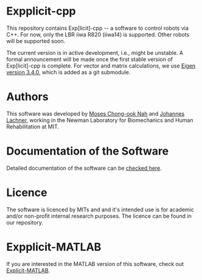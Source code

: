 # Expplicit-cpp
This repository contains Exp[licit]-cpp -- a software to control robots via C++. For now, only the LBR iiwa R820 (iiwa14) is supported. Other robots will be supported soon. 

The current version is in active development, i.e., might be unstable. A formal announcement will be made once the first stable version of Exp[licit]-cpp is complete. For vector and matrix calculations, we use [Eigen version 3.4.0](https://gitlab.com/libeigen/eigen/-/releases/3.4.0), which is added as a git submodule.

# Authors
This software was developed by [Moses Chong-ook Nah](https://mosesnah-shared.github.io/) and [Johannes Lachner](https://jlachner.github.io/), working in the Newman Laboratory for Biomechanics and Human Rehabilitation at MIT.

# Documentation of the Software 
Detailed documentation of the software can be [checked here](https://explicit-robotics.github.io/).

# Licence 
The software is licenced by MITs and and it's intended use is for academic and/or non-profit internal research purposes. The licence can be found in our repository. 

# Expplicit-MATLAB
If you are interested in the MATLAB version of this software, check out [Explicit-MATLAB](https://github.com/explicit-robotics/Explicit-MATLAB).

